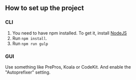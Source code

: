 ## How to set up the project


### CLI

1. You need to have npm installed. To get it, install [NodeJS](https://nodejs.org/en/)
3. Run `npm install`.
4. Run `npm run gulp`



### GUI
Use something like PrePros, Koala or CodeKit. And enable the "Autoprefixer" setting.
